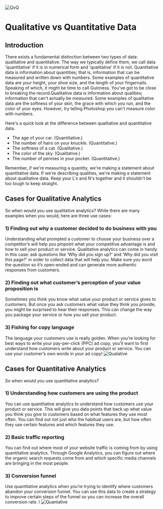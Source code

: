 ![QvQ](https://sites.google.com/a/staff.lisd.net/mr-nic-s---8th-grade-pre-ap-science/_/rsrc/1378704557909/unit-1---forces-motion/qualitative-data-vs-quantitative-data/qual_quant.jpg)
# Qualitative vs Quantitative Data
## Introduction
There exists a fundamental distinction between two types of data: qualitative and quantitative. The way we typically define them, we call data 'quantitative' if it is in numerical form and 'qualitative' if it is not. 
Quantitative data is information about quantities; that is, information that can be measured and written down with numbers. Some examples of quantitative data are your height, your shoe size, and the length of your fingernails. Speaking of which, it might be time to call Guinness. You've got to be close to breaking the record.Qualitative data is information about qualities; information that can't actually be measured. Some examples of qualitative data are the softness of your skin, the grace with which you run, and the color of your eyes. However, try telling Photoshop you can't measure color with numbers.

Here's a quick look at the difference between qualitative and quantitative data. 
* The age of your car. (Quantitative.)  
* The number of hairs on your knuckle. (Quantitative.)  
* The softness of a cat. (Qualitative.)  
* The color of the sky. (Qualitative.)  
* The number of pennies in your pocket. (Quantitative.)

Remember, if we're measuring a quantity, we're making a statement about quantitative data. If we're describing qualities, we're making a statement about qualitative data. Keep your L's and N's together and it shouldn't be too tough to keep straight.
## Cases for Qualitative Analytics
So when would you use qualitative analytics? While there are many examples when you would, here are three use cases: 
### 1) Finding out why a customer decided to do business with you
Understanding what prompted a customer to choose your business over a competitor’s will help you pinpoint what your competitive advantage is and how to sell your product or service. Qualitative analytics can come in handy in this case: ask questions like ‘Why did you sign up?’ and ‘Why did you visit this page?' in order to collect data that will help you. Make sure you word the question so it’s open-ended and can generate more authentic responses from customers.
### 2) Finding out what customer’s perception of your value proposition is
Sometimes you think you know what value your product or service gives to customers. But once you ask customers what value they think you provide, you might be surprised to hear their responses. This can change the way you package your service or how you sell your product.
### 3) Fishing for copy language
The language your customers use is really golden. When you’re looking for best ways to write your pay-per-click (PPC) ad copy, you’ll want to first understand how customers write about your product or service. You can use your customer’s own words in your ad copy! 
![Qualative](http://slideplayer.com/8188131/25/images/4/Qualitative+Data+Collection.jpg)
## Cases for Quantitative Analytics
So when would you use quantitative analytics?
### 1) Understanding how customers are using the product
You can use quantitative analytics to understand how customers use your product or service. This will give you data points that back up what value you think you give to customers based on what features they use most often.  You can find out not just who the habitual users are, but how often they use certain features and which features they use. 
### 2) Basic traffic reporting
You can find out where most of your website traffic is coming from by using quantitative analytics. Through Google Analytics, you can figure out where the organic search requests come from and which specific media channels are bringing in the most people.
### 3) Conversion funnel
Use quantitative analytics when you’re trying to identify where customers abandon your conversion funnel. You can use this data to create a strategy to improve certain steps of the funnel so you can increase the overall conversion rate. l
![Quantative](https://image.slidesharecdn.com/quantitative-data-a-basic-introduction-1198133206856240-3/95/quantitative-data-a-basic-introduction-7-728.jpg?cb=1198104407)
